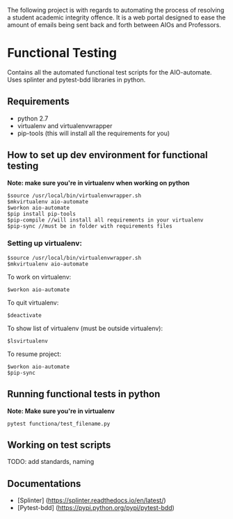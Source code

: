 The following project is with regards to automating the process of resolving a student academic integrity offence.
It is a web portal designed to ease the amount of emails being sent back and forth between AIOs and Professors.

# Functional Testing
Contains all the automated functional test scripts for the AIO-automate.
Uses splinter and pytest-bdd libraries in python.
## Requirements
- python 2.7
- virtualenv and virtualenvwrapper
- pip-tools (this will install all the requirements for you)

## How to set up dev environment for functional testing
**Note: make sure you're in virtualenv when working on python**

```
$source /usr/local/bin/virtualenvwrapper.sh
$mkvirtualenv aio-automate
$workon aio-automate
$pip install pip-tools
$pip-compile //will install all requirements in your virtualenv
$pip-sync //must be in folder with requirements files
```

### Setting up virtualenv:
```
$source /usr/local/bin/virtualenvwrapper.sh
$mkvirtualenv aio-automate
```

To work on virtualenv:
```
$workon aio-automate
```

To quit virtualenv:
```
$deactivate
```

To show list of virtualenv (must be outside virtualenv):
```
$lsvirtualenv
```

To resume project:
```
$workon aio-automate
$pip-sync
```

## Running functional tests in python
**Note: Make sure you're in virtualenv**
```
pytest functiona/test_filename.py
```

## Working on test scripts
TODO: add standards, naming

## Documentations
- [Splinter] (https://splinter.readthedocs.io/en/latest/)
- [Pytest-bdd] (https://pypi.python.org/pypi/pytest-bdd)